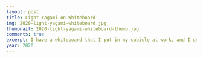 ```yaml
---
layout: post
title: Light Yagami on Whiteboard
img: 2020-light-yagami-whiteboard.jpg
thumbnail: 2020-light-yagami-whiteboard-thumb.jpg
comments: true
excerpt: I have a whiteboard that I put in my cubicle at work, and I decided to draw Light Yagami from the anime Death Note on it because I was bored. Also, all hail Ratzo!
year: 2020
---
```

